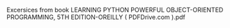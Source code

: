 Excersices from book
LEARNING PYTHON  POWERFUL OBJECT-ORIENTED PROGRAMMING, 5TH EDITION-OREILLY ( PDFDrive.com ).pdf
